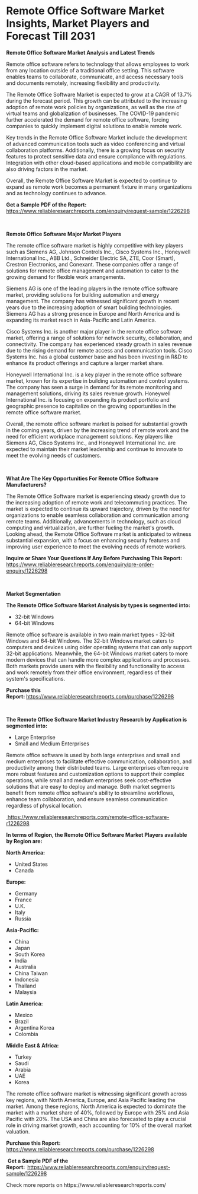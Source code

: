 <p><h1>Remote Office Software Market Insights, Market Players and Forecast Till 2031</h1></p><p><strong>Remote Office Software Market Analysis and Latest Trends</strong></p>
<p><p>Remote office software refers to technology that allows employees to work from any location outside of a traditional office setting. This software enables teams to collaborate, communicate, and access necessary tools and documents remotely, increasing flexibility and productivity.</p><p>The Remote Office Software Market is expected to grow at a CAGR of 13.7% during the forecast period. This growth can be attributed to the increasing adoption of remote work policies by organizations, as well as the rise of virtual teams and globalization of businesses. The COVID-19 pandemic further accelerated the demand for remote office software, forcing companies to quickly implement digital solutions to enable remote work.</p><p>Key trends in the Remote Office Software Market include the development of advanced communication tools such as video conferencing and virtual collaboration platforms. Additionally, there is a growing focus on security features to protect sensitive data and ensure compliance with regulations. Integration with other cloud-based applications and mobile compatibility are also driving factors in the market.</p><p>Overall, the Remote Office Software Market is expected to continue to expand as remote work becomes a permanent fixture in many organizations and as technology continues to advance.</p></p>
<p><strong>Get a Sample PDF of the Report:&nbsp;</strong> <a href="https://www.reliableresearchreports.com/enquiry/request-sample/1226298">https://www.reliableresearchreports.com/enquiry/request-sample/1226298</a></p>
<p>&nbsp;</p>
<p><strong>Remote Office Software Major Market Players</strong></p>
<p><p>The remote office software market is highly competitive with key players such as Siemens AG, Johnson Controls Inc., Cisco Systems Inc., Honeywell International Inc., ABB Ltd., Schneider Electric SA, ZTE, Coor (Smart), Crestron Electronics, and Conexant. These companies offer a range of solutions for remote office management and automation to cater to the growing demand for flexible work arrangements.</p><p>Siemens AG is one of the leading players in the remote office software market, providing solutions for building automation and energy management. The company has witnessed significant growth in recent years due to the increasing adoption of smart building technologies. Siemens AG has a strong presence in Europe and North America and is expanding its market reach in Asia-Pacific and Latin America.</p><p>Cisco Systems Inc. is another major player in the remote office software market, offering a range of solutions for network security, collaboration, and connectivity. The company has experienced steady growth in sales revenue due to the rising demand for remote access and communication tools. Cisco Systems Inc. has a global customer base and has been investing in R&D to enhance its product offerings and capture a larger market share.</p><p>Honeywell International Inc. is a key player in the remote office software market, known for its expertise in building automation and control systems. The company has seen a surge in demand for its remote monitoring and management solutions, driving its sales revenue growth. Honeywell International Inc. is focusing on expanding its product portfolio and geographic presence to capitalize on the growing opportunities in the remote office software market.</p><p>Overall, the remote office software market is poised for substantial growth in the coming years, driven by the increasing trend of remote work and the need for efficient workplace management solutions. Key players like Siemens AG, Cisco Systems Inc., and Honeywell International Inc. are expected to maintain their market leadership and continue to innovate to meet the evolving needs of customers.</p></p>
<p>&nbsp;</p>
<p><strong>What Are The Key Opportunities For Remote Office Software Manufacturers?</strong></p>
<p><p>The Remote Office Software market is experiencing steady growth due to the increasing adoption of remote work and telecommuting practices. The market is expected to continue its upward trajectory, driven by the need for organizations to enable seamless collaboration and communication among remote teams. Additionally, advancements in technology, such as cloud computing and virtualization, are further fueling the market's growth. Looking ahead, the Remote Office Software market is anticipated to witness substantial expansion, with a focus on enhancing security features and improving user experience to meet the evolving needs of remote workers.</p></p>
<p><strong>Inquire or Share Your Questions If Any Before Purchasing This Report:</strong> <a href="https://www.reliableresearchreports.com/enquiry/pre-order-enquiry/1226298">https://www.reliableresearchreports.com/enquiry/pre-order-enquiry/1226298</a></p>
<p>&nbsp;</p>
<p><strong>Market Segmentation</strong></p>
<p><strong>The Remote Office Software Market Analysis by types is segmented into:</strong></p>
<p><ul><li>32-bit Windows</li><li>64-bit Windows</li></ul></p>
<p><p>Remote office software is available in two main market types - 32-bit Windows and 64-bit Windows. The 32-bit Windows market caters to computers and devices using older operating systems that can only support 32-bit applications. Meanwhile, the 64-bit Windows market caters to more modern devices that can handle more complex applications and processes. Both markets provide users with the flexibility and functionality to access and work remotely from their office environment, regardless of their system's specifications.</p></p>
<p><strong>Purchase this Report:&nbsp;</strong><a href="https://www.reliableresearchreports.com/purchase/1226298">https://www.reliableresearchreports.com/purchase/1226298</a></p>
<p>&nbsp;</p>
<p><strong>The Remote Office Software Market Industry Research by Application is segmented into:</strong></p>
<p><ul><li>Large Enterprise</li><li>Small and Medium Enterprises</li></ul></p>
<p><p>Remote office software is used by both large enterprises and small and medium enterprises to facilitate effective communication, collaboration, and productivity among their distributed teams. Large enterprises often require more robust features and customization options to support their complex operations, while small and medium enterprises seek cost-effective solutions that are easy to deploy and manage. Both market segments benefit from remote office software's ability to streamline workflows, enhance team collaboration, and ensure seamless communication regardless of physical location.</p></p>
<p><a href="https://www.reliableresearchreports.com/remote-office-software-r1226298">&nbsp;https://www.reliableresearchreports.com/remote-office-software-r1226298</a></p>
<p><strong>In terms of Region, the Remote Office Software Market Players available by Region are:</strong></p>
<p>
    <p> <strong> North America: </strong>
        <ul>
            <li>United States</li>
            <li>Canada</li>
        </ul>
        </p> 
    <p> <strong> Europe: </strong>
        <ul>
            <li>Germany</li>
            <li>France</li>
            <li>U.K.</li>
            <li>Italy</li>
            <li>Russia</li>
        </ul>
        </p> 
    <p> <strong> Asia-Pacific: </strong>
        <ul>
            <li>China</li>
            <li>Japan</li>
            <li>South Korea</li>
            <li>India</li>
            <li>Australia</li>
            <li>China Taiwan</li>
            <li>Indonesia</li>
            <li>Thailand</li>
            <li>Malaysia</li>
        </ul>
        </p> 
    <p> <strong> Latin America: </strong>
        <ul>
            <li>Mexico</li>
            <li>Brazil</li>
            <li>Argentina Korea</li>
            <li>Colombia</li>
        </ul>
        </p> 
    <p> <strong> Middle East & Africa: </strong>
        <ul>
            <li>Turkey</li>
            <li>Saudi</li>
            <li>Arabia</li>
            <li>UAE</li>
            <li>Korea</li>
        </ul>
    </p>
    </p>
<p><p>The remote office software market is witnessing significant growth across key regions, with North America, Europe, and Asia Pacific leading the market. Among these regions, North America is expected to dominate the market with a market share of 40%, followed by Europe with 25% and Asia Pacific with 20%. The USA and China are also forecasted to play a crucial role in driving market growth, each accounting for 10% of the overall market valuation.</p></p>
<p><strong>Purchase this Report: </strong><a href="https://www.reliableresearchreports.com/purchase/1226298">https://www.reliableresearchreports.com/purchase/1226298</a></p>
<p>&nbsp;<strong>Get a Sample PDF of the Report:&nbsp;&nbsp;</strong><a href="https://www.reliableresearchreports.com/enquiry/request-sample/1226298">https://www.reliableresearchreports.com/enquiry/request-sample/1226298</a></p>
<p><strong></strong></p>
<p>Check more reports on https://www.reliableresearchreports.com/</p>